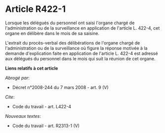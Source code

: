 # Article R422-1

Lorsque les délégués du personnel ont saisi l'organe chargé de l'administration ou de la surveillance en application de
l'article L. 422-4, cet organe en délibère dans le mois de sa saisine.

L'extrait du procès-verbal des délibérations de l'organe chargé de l'administration ou de la surveillance où figure la
réponse motivée à la demande d'explication faite en application de l'article L. 422-4 est adressé aux délégués du personnel
dans le mois qui suit la réunion de cet organe.

**Liens relatifs à cet article**

_Abrogé par_:

  - Décret n°2008-244 du 7 mars 2008 - art. 9 (V)

_Cite_:

  - Code du travail - art. L422-4

_Nouveaux textes_:

  - Code du travail - art. R2313-1 (V)
